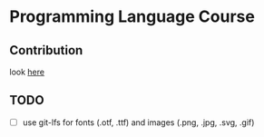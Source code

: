 # Programming Language Course

## Contribution

look [here](CONTRIBUTING.md)

## TODO

- [ ] use git-lfs for fonts (.otf, .ttf) and images (.png, .jpg, .svg, .gif)
